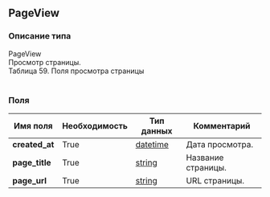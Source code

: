 
## PageView

### Описание типа
PageView<br/>Просмотр страницы.<br/>Таблица 59. Поля просмотра страницы<br/><br/>
### Поля

| Имя поля | Необходимость | Тип данных | Комментарий |
|---|---|---|---|
|**created_at**|True|[datetime](/docs/types/datetime.md)|Дата просмотра.<br/>|
|**page_title**|True|[string](/docs/types/string.md)|Название страницы.<br/>|
|**page_url**|True|[string](/docs/types/string.md)|URL страницы.<br/>|
